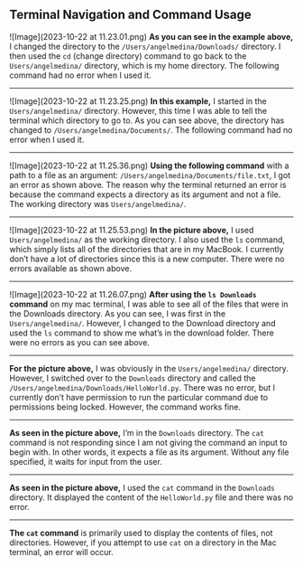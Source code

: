 ## Terminal Navigation and Command Usage
![Image](2023-10-22 at 11.23.01.png)
**As you can see in the example above,** I changed the directory to the `/Users/angelmedina/Downloads/` directory. I then used the `cd` (change directory) command to go back to the `Users/angelmedina/` directory, which is my home directory. The following command had no error when I used it.

---
![Image](2023-10-22 at 11.23.25.png)
**In this example,** I started in the `Users/angelmedina/` directory. However, this time I was able to tell the terminal which directory to go to. As you can see above, the directory has changed to `/Users/angelmedina/Documents/`. The following command had no error when I used it.

---
![Image](2023-10-22 at 11.25.36.png)
**Using the following command** with a path to a file as an argument: `/Users/angelmedina/Documents/file.txt`, I got an error as shown above. The reason why the terminal returned an error is because the command expects a directory as its argument and not a file. The working directory was `Users/angelmedina/`.

---
![Image](2023-10-22 at 11.25.53.png)
**In the picture above,** I used `Users/angelmedina/` as the working directory. I also used the `ls` command, which simply lists all of the directories that are in my MacBook. I currently don’t have a lot of directories since this is a new computer. There were no errors available as shown above.

---
![Image](2023-10-22 at 11.26.07.png)
**After using the `ls Downloads` command** on my mac terminal, I was able to see all of the files that were in the Downloads directory. As you can see, I was first in the `Users/angelmedina/`. However, I changed to the Download directory and used the `ls` command to show me what’s in the download folder. There were no errors as you can see above.

---
   
**For the picture above,** I was obviously in the `Users/angelmedina/` directory. However, I switched over to the `Downloads` directory and called the `/Users/angelmedina/Downloads/HelloWorld.py`. There was no error, but I currently don’t have permission to run the particular command due to permissions being locked. However, the command works fine.

---

**As seen in the picture above,** I’m in the `Downloads` directory. The `cat` command is not responding since I am not giving the command an input to begin with. In other words, it expects a file as its argument. Without any file specified, it waits for input from the user.

---

**As seen in the picture above,** I used the `cat` command in the `Downloads` directory. It displayed the content of the `HelloWorld.py` file and there was no error.

---

**The `cat` command** is primarily used to display the contents of files, not directories. However, if you attempt to use `cat` on a directory in the Mac terminal, an error will occur.

